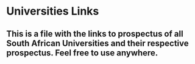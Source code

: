 # Universities Links
## This is a file with the links to prospectus of all South African Universities and their respective prospectus. Feel free to use anywhere.
